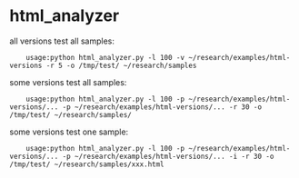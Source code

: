 # html_analyzer

all versions test all samples:

        usage:python html_analyzer.py -l 100 -v ~/research/examples/html-versions -r 5 -o /tmp/test/ ~/research/samples

some versions test all samples:

        usage:python html_analyzer.py -l 100 -p ~/research/examples/html-versions/... -p ~/research/examples/html-versions/... -r 30 -o /tmp/test/ ~/research/samples/

some versions test one sample:

        usage:python html_analyzer.py -l 100 -p ~/research/examples/html-versions/... -p ~/research/examples/html-versions/... -i -r 30 -o /tmp/test/ ~/research/samples/xxx.html
